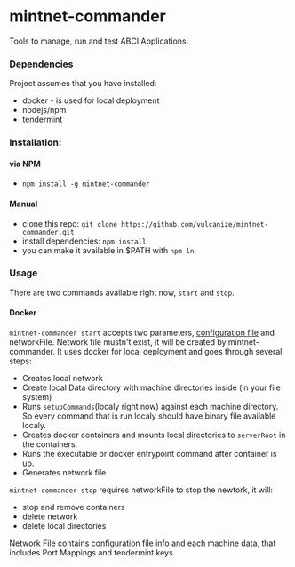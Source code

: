 # mintnet-commander

Tools to manage, run and test ABCI Applications.

### Dependencies
Project assumes that you have installed:
  * docker - is used for local deployment
  * nodejs/npm
  * tendermint

### Installation:
#### via NPM
  * `npm install -g mintnet-commander`
#### Manual
  * clone this repo: `git clone https://github.com/vulcanize/mintnet-commander.git`
  * install dependencies: `npm install`
  * you can make it available in $PATH with `npm ln`

### Usage
  There are two commands available right now, `start` and `stop`.

#### Docker
  `mintnet-commander start` accepts two parameters,
 [configuration file](https://github.com/vulcanize/mintnet-commander/wiki/Configuration-File)
 and networkFile. Network file mustn't exist, it will be created by mintnet-commander.
   It uses docker for local deployment and goes through several steps:  
   * Creates local network
   * Create local Data directory with machine directories inside (in your file system)
   * Runs `setupCommands`(localy right now) against each machine directory. So every command that is run localy should have binary file available localy.
   * Creates docker containers and mounts local directories to `serverRoot` in the containers.
   * Runs the executable or docker entrypoint command after container is up.
   * Generates network file

  `mintnet-commander stop` requires networkFile to stop the newtork,
  it will:
   * stop and remove containers
   * delete network
   * delete local directories

 Network File contains configuration file info and each machine data, that includes Port Mappings and tendermint keys.
